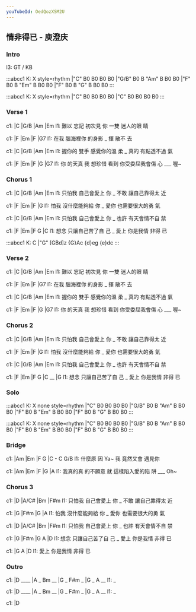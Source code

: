 ```yaml
---
youTubeId: OedQozXSM2U
---
```


## 情非得已 - 庾澄庆

### Intro

l3: GT / KB

:::abcc1
K: X style=rhythm
|"C" B0 B0 B0 B0 |"G/B" B0 B "Am" B B0 B0 |"F" B0 B "Em" B B0 B0 |"F" B0 B "G" B B0 B0
:::

:::abcc1
K: X style=rhythm
|"C" B0 B0 B0 B0 |"C" B0 B0 B0 B0
:::

### Verse 1

c1:     |C          |G/B       |Am      |Em
l1: 難以 忘記 初次見 你    一雙 迷人的眼 睛

c1:     |F       |Em       |F      |G7
l1: 在我 腦海裡你 的身影 _  揮 散不 去

c1:       |C              |G/B       |Am        |Em
l1: 握你的 雙手 感覺你的溫 柔  _ 真的 有點透不過 氣

c1:   |F        |Em         |F             |G     |G7
l1: 你 的天真 我 想珍惜 看到 你受委屈我會傷 心 ___ 喔~

### Chorus 1

c1:       |C         |G/B       |Am          |Em
l1: 只怕我 自己會愛上 你  _ 不敢 讓自己靠得太 近

c1:     |F           |Em       |F             |G
l1: 怕我 沒什麼能夠給 你 _ 愛你 也需要很大的勇 氣

c1:       |C         |G/B      |Am          |Em
l1: 只怕我 自己會愛上 你 _ 也許 有天會情不自 禁

c1:     |F             |Em       |F        G   |C
l1: 想念 只讓自己苦了自 己 _ 愛上 你是我情 非得 已

:::abcc1
K: C
|"G" [GBd]z {G}Ac {d}eg {e}dc
:::

### Verse 2

c1:     |C          |G/B       |Am      |Em
l1: 難以 忘記 初次見 你    一雙 迷人的眼 睛

c1:     |F       |Em       |F      |G7
l1: 在我 腦海裡你 的身影 _  揮 散不 去

c1:       |C              |G/B       |Am        |Em
l1: 握你的 雙手 感覺你的溫 柔  _ 真的 有點透不過 氣

c1:   |F        |Em         |F             |G     |G7
l1: 你 的天真 我 想珍惜 看到 你受委屈我會傷 心 ___ 喔~

### Chorus 2

c1:       |C         |G/B       |Am          |Em
l1: 只怕我 自己會愛上 你  _ 不敢 讓自己靠得太 近

c1:     |F           |Em       |F             |G
l1: 怕我 沒什麼能夠給 你 _ 愛你 也需要很大的勇 氣

c1:       |C         |G/B      |Am          |Em
l1: 只怕我 自己會愛上 你 _ 也許 有天會情不自 禁

c1:     |F             |Em       |F        G   |C  __  |G
l1: 想念 只讓自己苦了自 己 _ 愛上 你是我情 非得 已

### Solo

:::abcc1
K: X none style=rhythm
|"C" B0 B0 B0 B0 |"G/B" B0 B "Am" B B0 B0 |"F" B0 B "Em" B B0 B0 |"F" B0 B "G" B B0 B0
:::

:::abcc1
K: X none style=rhythm
|"C" B0 B0 B0 B0 |"G/B" B0 B "Am" B B0 B0 |"F" B0 B "Em" B B0 B0 |"F" B0 B "G" B B0 B0
:::

### Bridge

c1: |Am       |Em          |F        G     |C - C G/B
l1:     什麼原 因   Ya~  我 竟然又會 遇見你

c1: |Am        |Em           |F             |G     |A
l1:    我真的真   的不願意 就 這樣陷入愛的陷 阱 ___ Oh~

### Chorus 3

c1:       |D         |A/C#      |Bm          |F#m
l1: 只怕我 自己會愛上 你  _ 不敢 讓自己靠得太 近

c1:     |G           |F#m      |G             |A
l1: 怕我 沒什麼能夠給 你 _ 愛你 也需要很大的勇 氣

c1:       |D         |A/C#     |Bm          |F#m
l1: 只怕我 自己會愛上 你 _ 也許 有天會情不自 禁

c1:     |G             |F#m      |G        A   |D
l1: 想念 只讓自己苦了自 己 _ 愛上 你是我情 非得 已

c1:     |G        A   |D
l1: 愛上 你是我情 非得 已

### Outro

c1: |D ____ |A _ Bm __ |G _ F#m _ |G _ A __
l1:  _

c1: |D ____ |A _ Bm __ |G _ F#m _ |G _ A __
l1:  _

c1: |D

